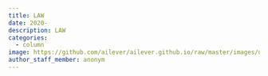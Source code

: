 ```yaml
---
title: LAW
date: 2020-
description: LAW
categories:
  - column
image: https://github.com/ailever/ailever.github.io/raw/master/images/unsplash/gray_Law.png
author_staff_member: anonym
---
```


